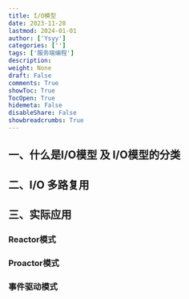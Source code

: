 ```yaml
---
title: I/O模型
date: 2023-11-28
lastmod: 2024-01-01
author: ['Ysyy']
categories: ['']
tags: ['服务端编程']
description: 
weight: None
draft: False
comments: True
showToc: True
TocOpen: True
hidemeta: False
disableShare: False
showbreadcrumbs: True
---
```

## 一、什么是I/O模型 及 I/O模型的分类

## 二、I/O 多路复用

## 三、实际应用

### Reactor模式

### Proactor模式

### 事件驱动模式